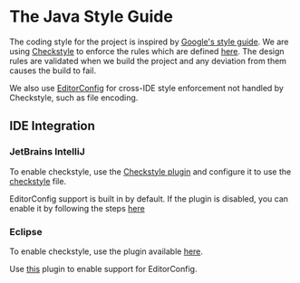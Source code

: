 # The Java Style Guide
The coding style for the project is inspired by [Google's style guide](https://google.github.io/styleguide/javaguide.html). 
We are using [Checkstyle](https://checkstyle.org) to enforce the rules which are defined [here](./checkstyle.xml). 
The design rules are validated when we build the project and any deviation from them causes the build to fail.

We also use [EditorConfig](https://editorconfig.org/) for cross-IDE style enforcement not handled by Checkstyle,
such as file encoding.

## IDE Integration

### JetBrains IntelliJ
To enable checkstyle, use the [Checkstyle plugin](https://plugins.jetbrains.com/plugin/1065-checkstyle-idea) and 
configure it to use the [checkstyle](./checkstyle.xml) file.

EditorConfig support is built in by default. If the plugin is disabled, you can enable it by following the steps
[here](https://www.jetbrains.com/help/idea/configuring-code-style.html#editorconfig)

### Eclipse
To enable checkstyle, use the plugin available [here](https://checkstyle.org/eclipse-cs/#!/).

Use [this](https://github.com/ncjones/editorconfig-eclipse#readme) plugin to enable support for EditorConfig.
